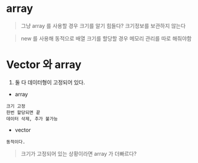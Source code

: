 

# array

> 그냥 array 를 사용할 경우 크기를 알기 힘들다?
> 크기정보를 보관하지 않는다

> new 를 사용해 동적으로 배열 크기를 할당할 경우 메모리 관리를 따로 해줘야함



# Vector 와 array

1. 둘 다 데이터형이 고정되어 있다.

- array
```
크기 고정
한번 할당되면 끝
데이터 삭제, 추가 불가능
```

- vector
```
동적이다.
```


> 크기가 고정되어 있는 상황이라면 array 가 더빠르다?
